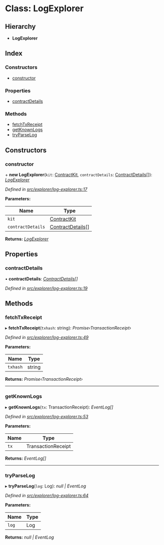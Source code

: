 # Class: LogExplorer

## Hierarchy

* **LogExplorer**

## Index

### Constructors

* [constructor](_explorer_log_explorer_.logexplorer.md#constructor)

### Properties

* [contractDetails](_explorer_log_explorer_.logexplorer.md#contractdetails)

### Methods

* [fetchTxReceipt](_explorer_log_explorer_.logexplorer.md#fetchtxreceipt)
* [getKnownLogs](_explorer_log_explorer_.logexplorer.md#getknownlogs)
* [tryParseLog](_explorer_log_explorer_.logexplorer.md#tryparselog)

## Constructors

###  constructor

\+ **new LogExplorer**(`kit`: [ContractKit](_kit_.contractkit.md), `contractDetails`: [ContractDetails](../interfaces/_explorer_base_.contractdetails.md)[]): *[LogExplorer](_explorer_log_explorer_.logexplorer.md)*

*Defined in [src/explorer/log-explorer.ts:17](https://github.com/celo-org/celo-monorepo/blob/master/packages/contractkit/src/explorer/log-explorer.ts#L17)*

**Parameters:**

Name | Type |
------ | ------ |
`kit` | [ContractKit](_kit_.contractkit.md) |
`contractDetails` | [ContractDetails](../interfaces/_explorer_base_.contractdetails.md)[] |

**Returns:** *[LogExplorer](_explorer_log_explorer_.logexplorer.md)*

## Properties

###  contractDetails

• **contractDetails**: *[ContractDetails](../interfaces/_explorer_base_.contractdetails.md)[]*

*Defined in [src/explorer/log-explorer.ts:19](https://github.com/celo-org/celo-monorepo/blob/master/packages/contractkit/src/explorer/log-explorer.ts#L19)*

## Methods

###  fetchTxReceipt

▸ **fetchTxReceipt**(`txhash`: string): *Promise‹TransactionReceipt›*

*Defined in [src/explorer/log-explorer.ts:49](https://github.com/celo-org/celo-monorepo/blob/master/packages/contractkit/src/explorer/log-explorer.ts#L49)*

**Parameters:**

Name | Type |
------ | ------ |
`txhash` | string |

**Returns:** *Promise‹TransactionReceipt›*

___

###  getKnownLogs

▸ **getKnownLogs**(`tx`: TransactionReceipt): *EventLog[]*

*Defined in [src/explorer/log-explorer.ts:53](https://github.com/celo-org/celo-monorepo/blob/master/packages/contractkit/src/explorer/log-explorer.ts#L53)*

**Parameters:**

Name | Type |
------ | ------ |
`tx` | TransactionReceipt |

**Returns:** *EventLog[]*

___

###  tryParseLog

▸ **tryParseLog**(`log`: Log): *null | EventLog*

*Defined in [src/explorer/log-explorer.ts:64](https://github.com/celo-org/celo-monorepo/blob/master/packages/contractkit/src/explorer/log-explorer.ts#L64)*

**Parameters:**

Name | Type |
------ | ------ |
`log` | Log |

**Returns:** *null | EventLog*
